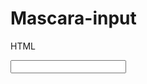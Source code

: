 # Mascara-input

HTML

<input type="text"
     maxlength="14"                                   
     class="form-control"
     onkeypress='Mascara(this,Cpf)'
      />
